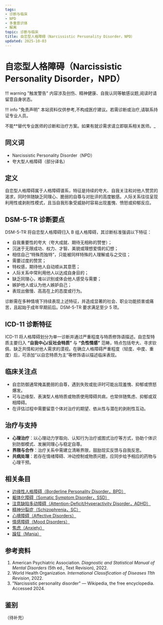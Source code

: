 ```yaml
---
tags:
- 诊断与临床
- NPD
- 多重意识体
- 解离
topic: 诊断与临床
title: 自恋型人格障碍（Narcissistic Personality Disorder，NPD）
updated: 2025-10-03
---
```



# 自恋型人格障碍（Narcissistic Personality Disorder，NPD）

!!! warning "触发警告"
    内容涉及创伤、精神健康、自我认同等敏感议题,阅读时请留意自身状态。

!!! info "免责声明"
    本站资料仅供参考,不构成医疗建议。若需诊断或治疗,请联系持证专业人员。

不能**替代专业医师的诊断和治疗方案。如果有就诊需求请立即联系相关医师。_

## 同义词

- Narcissistic Personality Disorder（NPD）
- 夸大型人格障碍（部分译名）

## 定义

自恋型人格障碍属于人格障碍谱系，特征是持续的夸大、自我关注和对他人赞赏的渴求，同时伴随缺乏同理心、脆弱的自尊与对批评的高度敏感。人际关系往往呈现利用性或剥削性模式，且当自我形象受威胁时容易出现羞愧、愤怒或抑郁反应。

## DSM-5-TR 诊断要点

DSM-5-TR 将自恋型人格障碍归入 B 组人格障碍，其诊断标准强调以下特征：

- 自我重要性的夸大（夸大成就、期待无相称的赞誉）；
- 沉迷于无限成功、权力、才智、美貌或理想爱情的幻想；
- 相信自己“特殊而独特”，只能被同样特殊的人理解或与之交往；
- 需要过度的赞赏；
- 特权感，期待他人自动顺从其意愿；
- 人际关系中常利用他人以达成自身目的；
- 缺乏同理心，难以识别或体会他人感受与需要；
- 嫉妒他人或认为他人嫉妒自己；
- 表现出傲慢、高高在上的态度或行为。

诊断需在多种情境下持续表现上述特征，并造成显著的社会、职业功能损害或痛苦，且起始于成年早期前后。DSM-5-TR 要求满足至少 5 项。

## ICD-11 诊断特征

ICD-11 将人格障碍划分为单一诊断并通过严重程度与特质修饰语描述。自恋型特质主要归入 **“自我中心/反社会特质”** 与 **“负性情感”** 范畴，特点包括夸大、寻求钦佩、缺乏共情和对他人需求的漠视。在确立人格障碍严重程度（轻度、中度、重度）后，可添加“以自恋特质为主”等修饰语以描述临床表现。

## 临床关注点

- 自恋防御通常掩盖脆弱的自尊，遇到失败或批评时可能出现羞愧、抑郁或愤怒爆发。
- 可与边缘型、表演型人格特质或物质使用障碍共病，也常伴随焦虑、抑郁或双相障碍。
- 在评估过程中需要留意个体对治疗的期望、依从性与潜在的剥削性互动。

## 治疗与支持

- **心理治疗**：以心理动力学取向、认知行为治疗或图式治疗等方式，协助个体识别防御模式、发展同理心与稳定自尊。
- **界限与合作**：治疗关系中需建立清晰界限，鼓励现实反馈与自我反思。
- **共病处理**：若存在情绪障碍、冲动控制或物质问题，应同步给予相应的药物与心理干预。

## 相关条目

- [边缘性人格障碍（Borderline Personality Disorder，BPD）](Borderline-Personality-Disorder-BPD.md)
- [躯体化障碍（Somatic Symptom Disorder，SSD）](Somatic-Symptom-Disorder-SSD.md)
- [注意缺陷多动障碍（Attention-Deficit/Hyperactivity Disorder，ADHD）](Attention-Deficit-Hyperactivity-Disorder-ADHD.md)
- [精神分裂症（Schizophrenia，SC）](Schizophrenia-SC.md)
- [心境障碍（Affective Disorders）](Affective-Disorders.md)
- [情感障碍（Mood Disorders）](Mood-Disorders.md)
- [焦虑（Anxiety）](Anxiety.md)
- [躁狂（Mania）](Mania.md)

## 参考资料

1. American Psychiatric Association. _Diagnostic and Statistical Manual of Mental Disorders_ (5th ed., Text Revision), 2022.
2. World Health Organization. _International Classification of Diseases 11th Revision_, 2022.
3. "Narcissistic personality disorder" — Wikipedia, the free encyclopedia. Accessed 2024.

## 鉴别

（待补充）
